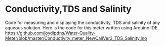 # Conductivity,TDS and Salinity
Code for measuring and displaying the conductivity, TDS and salinity of any aqueous solution.
Here is the code for this meter written using Arduino IDE.
https://github.com/joydipdns/Water-Quality-Meter/blob/master/Conductivity_meter_NewCaliVer3_TDS_Salinity.ino
